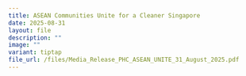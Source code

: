 ```yaml
---
title: ASEAN Communities Unite for a Cleaner Singapore
date: 2025-08-31
layout: file
description: ""
image: ""
variant: tiptap
file_url: /files/Media_Release_PHC_ASEAN_UNITE_31_August_2025.pdf
---
```

